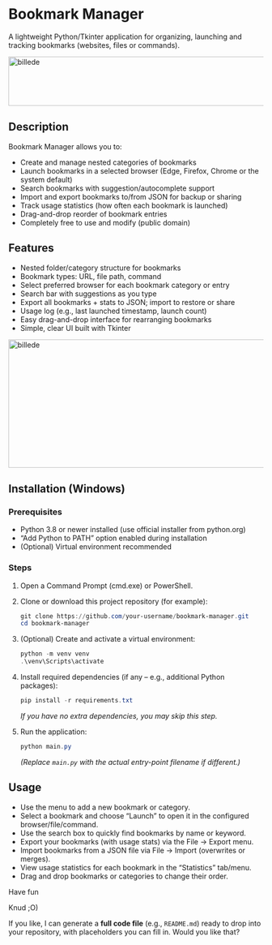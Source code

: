 # Bookmark Manager

A lightweight Python/Tkinter application for organizing, launching and tracking bookmarks (websites, files or commands).

<img width="785" height="97" alt="billede" src="https://github.com/user-attachments/assets/ec4761f1-0b8e-42d8-b4f6-721535905679" />

## Description

Bookmark Manager allows you to:

* Create and manage nested categories of bookmarks
* Launch bookmarks in a selected browser (Edge, Firefox, Chrome or the system default)
* Search bookmarks with suggestion/autocomplete support
* Import and export bookmarks to/from JSON for backup or sharing
* Track usage statistics (how often each bookmark is launched)
* Drag-and-drop reorder of bookmark entries
* Completely free to use and modify (public domain)

## Features

* Nested folder/category structure for bookmarks
* Bookmark types: URL, file path, command
* Select preferred browser for each bookmark category or entry
* Search bar with suggestions as you type
* Export all bookmarks + stats to JSON; import to restore or share
* Usage log (e.g., last launched timestamp, launch count)
* Easy drag-and-drop interface for rearranging bookmarks
* Simple, clear UI built with Tkinter
 
<img width="783" height="253" alt="billede" src="https://github.com/user-attachments/assets/5ae1c6f4-17fd-4852-b581-bcf2c78d0ad2" />

## Installation (Windows)

### Prerequisites

* Python 3.8 or newer installed (use official installer from python.org)
* “Add Python to PATH” option enabled during installation
* (Optional) Virtual environment recommended

### Steps

1. Open a Command Prompt (cmd.exe) or PowerShell.
2. Clone or download this project repository (for example):

   ```powershell
   git clone https://github.com/your-username/bookmark-manager.git
   cd bookmark-manager
   ```
3. (Optional) Create and activate a virtual environment:

   ```powershell
   python -m venv venv
   .\venv\Scripts\activate
   ```
4. Install required dependencies (if any – e.g., additional Python packages):

   ```powershell
   pip install -r requirements.txt
   ```

   *If you have no extra dependencies, you may skip this step.*
5. Run the application:

   ```powershell
   python main.py
   ```

   *(Replace `main.py` with the actual entry-point filename if different.)*

## Usage

* Use the menu to add a new bookmark or category.
* Select a bookmark and choose “Launch” to open it in the configured browser/file/command.
* Use the search box to quickly find bookmarks by name or keyword.
* Export your bookmarks (with usage stats) via the File → Export menu.
* Import bookmarks from a JSON file via File → Import (overwrites or merges).
* View usage statistics for each bookmark in the “Statistics” tab/menu.
* Drag and drop bookmarks or categories to change their order.

Have fun

Knud ;O)

If you like, I can generate a **full code file** (e.g., `README.md`) ready to drop into your repository, with placeholders you can fill in. Would you like that?
